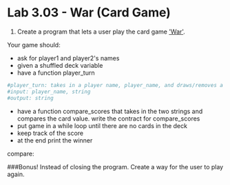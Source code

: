 # Lab 3.03 - War (Card Game)

1) Create a program that lets a user play the card game ['War'](http://www.pagat.com/war/war.html). 

Your game should: 

* ask for player1 and player2's names
* given a shuffled deck variable 
* have a function player_turn

```python
#player_turn: takes in a player name, player_name, and draws/removes a card from the deck, prints "user drew card x", and returns the value 
#input: player_name, string 
#output: string
```
* have a function compare_scores that takes in the two strings and compares the card value. write the contract for compare_scores
* put game in a while loop until there are no cards in the deck
* keep track of the score
* at the end print the winner


compare: 

###Bonus!
Instead of closing the program. Create a way for the user to play again.